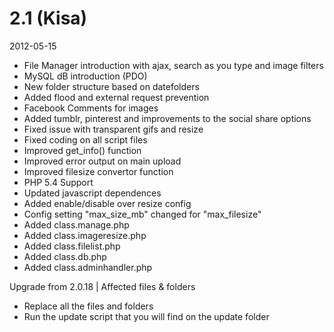 # 2.1 (Kisa)

2012-05-15

- File Manager introduction with ajax, search as you type and image filters
- MySQL dB introduction (PDO)
- New folder structure based on datefolders
- Added flood and external request prevention
- Facebook Comments for images
- Added tumblr, pinterest and improvements to the social share options
- Fixed issue with transparent gifs and resize
- Fixed coding on all script files
- Improved get_info() function
- Improved error output on main upload
- Improved filesize convertor function
- PHP 5.4 Support
- Updated javascript dependences
- Added enable/disable over resize config
- Config setting "max_size_mb" changed for "max_filesize"
- Added class.manage.php
- Added class.imageresize.php
- Added class.filelist.php
- Added class.db.php
- Added class.adminhandler.php

Upgrade from 2.0.18 | Affected files & folders

- Replace all the files and folders
- Run the update script that you will find on the update folder